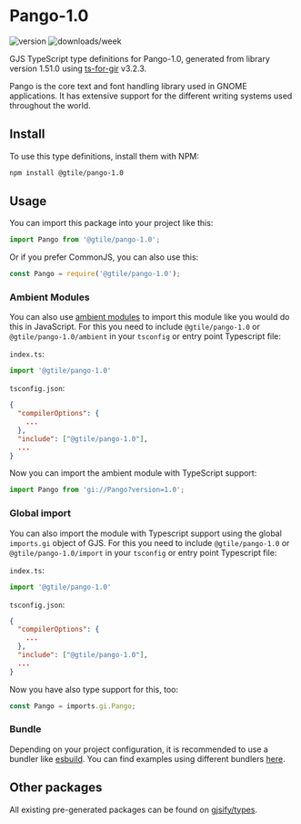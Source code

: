 
# Pango-1.0

![version](https://img.shields.io/npm/v/@gtile/pango-1.0)
![downloads/week](https://img.shields.io/npm/dw/@gtile/pango-1.0)


GJS TypeScript type definitions for Pango-1.0, generated from library version 1.51.0 using [ts-for-gir](https://github.com/gjsify/ts-for-gir) v3.2.3.

Pango is the core text and font handling library used in GNOME applications. It has extensive support for the different writing systems used throughout the world.

## Install

To use this type definitions, install them with NPM:
```bash
npm install @gtile/pango-1.0
```

## Usage

You can import this package into your project like this:
```ts
import Pango from '@gtile/pango-1.0';
```

Or if you prefer CommonJS, you can also use this:
```ts
const Pango = require('@gtile/pango-1.0');
```

### Ambient Modules

You can also use [ambient modules](https://github.com/gjsify/ts-for-gir/tree/main/packages/cli#ambient-modules) to import this module like you would do this in JavaScript.
For this you need to include `@gtile/pango-1.0` or `@gtile/pango-1.0/ambient` in your `tsconfig` or entry point Typescript file:

`index.ts`:
```ts
import '@gtile/pango-1.0'
```

`tsconfig.json`:
```json
{
  "compilerOptions": {
    ...
  },
  "include": ["@gtile/pango-1.0"],
  ...
}
```

Now you can import the ambient module with TypeScript support: 

```ts
import Pango from 'gi://Pango?version=1.0';
```

### Global import

You can also import the module with Typescript support using the global `imports.gi` object of GJS.
For this you need to include `@gtile/pango-1.0` or `@gtile/pango-1.0/import` in your `tsconfig` or entry point Typescript file:

`index.ts`:
```ts
import '@gtile/pango-1.0'
```

`tsconfig.json`:
```json
{
  "compilerOptions": {
    ...
  },
  "include": ["@gtile/pango-1.0"],
  ...
}
```

Now you have also type support for this, too:

```ts
const Pango = imports.gi.Pango;
```

### Bundle

Depending on your project configuration, it is recommended to use a bundler like [esbuild](https://esbuild.github.io/). You can find examples using different bundlers [here](https://github.com/gjsify/ts-for-gir/tree/main/examples).

## Other packages

All existing pre-generated packages can be found on [gjsify/types](https://github.com/gjsify/types).

